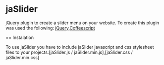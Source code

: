 jaSlider
========

jQuery plugin to create a slider menu on your website. To create this plugin was used the following: [jQuery](http://jquery.com/),[Coffeescript](http://coffeescript.org/)

== Instalation

To use jaSlider you have to include jaSlider javascript and css stylesheet files to your projects:[jaSlider.js / jaSlider.min.js],[jaSlider.css / jaSlider.min.css]
